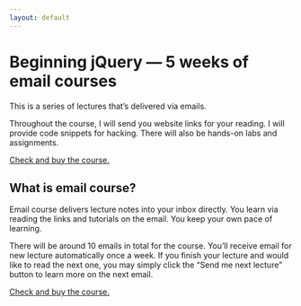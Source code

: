 ```yaml
---
layout: default
---
```


# Beginning jQuery — 5 weeks of email courses

This is a series of lectures that’s delivered via emails.

Throughout the course, I will send you website links for your reading. I will provide code snippets for hacking. There will also be hands-on labs and assignments. 

<a href="https://gum.co/jquery101" class='button'>Check and buy the course.</a> 

## What is email course?

Email course delivers lecture notes into your inbox directly. You learn via reading the links and tutorials on the email. You keep your own pace of learning. 

There will be around 10 emails in total for the course. You’ll receive email for new lecture automatically once a week. If you finish your lecture and would like to read the next one, you may simply click the “Send me next lecture” button to learn more on the next email.

<a href="https://gum.co/jquery101" class='button'>Check and buy the course.</a> 

<script type="text/javascript" src="https://gumroad.com/js/gumroad.js"></script>